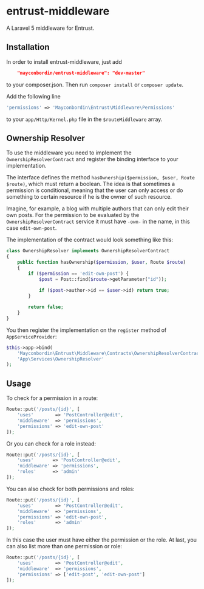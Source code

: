 entrust-middleware
==================

A Laravel 5 middleware for Entrust.

## Installation

In order to install entrust-middleware, just add

```json
	"mayconbordin/entrust-middleware": "dev-master"
```
	
to your composer.json. Then run `composer install` or `composer update`.

Add the following line
	
```php
'permissions' => 'Mayconbordin\Entrust\Middleware\Permissions'
```

to your `app/Http/Kernel.php` file in the `$routeMiddleware` array.

## Ownership Resolver

To use the middleware you need to implement the `OwnershipResolverContract` and 
register the binding interface to your implementation.

The interface defines the method `hasOwnership($permission, $user, Route $route)`, 
which must return a boolean. The idea is that sometimes a permission is conditional,
meaning that the user can only access or do something to certain resource if he is
the owner of such resource.

Imagine, for example, a blog with multiple authors that can only edit their own posts.
For the permission to be evaluated by the `OwnershipResolverContract` service it must have
`-own-` in the name, in this case `edit-own-post`.

The implementation of the contract would look something like this:

```php
class OwnershipResolver implements OwnershipResolverContract
{
    public function hasOwnership($permission, $user, Route $route)
    {
        if ($permission == 'edit-own-post') {
            $post = Post::find($route->getParameter("id"));
            
            if ($post->author->id == $user->id) return true;
        }

        return false;
    }
}
```

You then register the implementation on the `register` method of `AppServiceProvider`:

```php
$this->app->bind(
    'Mayconbordin\Entrust\Middleware\Contracts\OwnershipResolverContract',
    'App\Services\OwnershipResolver'
);
```

## Usage

To check for a permission in a route:

```php
Route::put('/posts/{id}', [
    'uses'        => 'PostController@edit',
    'middleware'  => 'permissions',
    'permissions' => 'edit-own-post'
]);
```

Or you can check for a role instead:

```php
Route::put('/posts/{id}', [
    'uses'       => 'PostController@edit',
    'middleware' => 'permissions',
    'roles'      => 'admin'
]);
```

You can also check for both permissions and roles:

```php
Route::put('/posts/{id}', [
    'uses'        => 'PostController@edit',
    'middleware'  => 'permissions',
    'permissions' => 'edit-own-post',
    'roles'       => 'admin'
]);
```

In this case the user must have either the permission or the role. At last, you can
also list more than one permission or role:

```php
Route::put('/posts/{id}', [
    'uses'        => 'PostController@edit',
    'middleware'  => 'permissions',
    'permissions' => ['edit-post', 'edit-own-post']
]);
```
